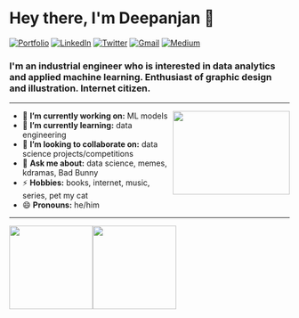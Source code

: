 
<h1 align="left"> Hey there, I'm Deepanjan 👋 </h1>

<p align="left">
   <a href="https://deepanjansitt.co/"><img alt="Portfolio" src="https://img.shields.io/badge/-deepanjansitt.co-black?style=flat-square&logo=squarespace&logoColor=white&link=https://dewith.co/"></a>
   <a href="https://www.linkedin.com/in/deepanjansitt/"><img alt="LinkedIn" src="https://img.shields.io/badge/-deepanjansitt-black?style=flat-square&logo=Linkedin&logoColor=white&link=https://www.linkedin.com/in/dewithmiramon/"></a>
   <a href="https://twitter.com/Deepanjansitt"><img alt="Twitter" src="https://img.shields.io/badge/-@Deepanjansitt-black?style=flat-square&logo=twitter&logoColor=white&link=https://twitter.com/DewithMiramon"></a>
   <a href="mailto:deepanjansitt@gmail.com"><img alt="Gmail" src="https://img.shields.io/badge/-deepanjansitt@gmail.com-black?style=flat-square&logo=Gmail&logoColor=white&link=mailto:dewithmiramon@gmail.com"></a>
   <a href="https://medium.com/@deepanjansitt"><img alt="Medium" src="https://img.shields.io/badge/-@deepanjansitt-03a57a?style=flat-square&color=000000&labelColor=000000&logo=Medium&link=https://medium.com/@dewith"></a>
</p>

<h3 align="left">  I'm an industrial engineer who is interested in data analytics and applied machine learning. Enthusiast of graphic design and illustration. Internet citizen. </h3>

---

<!-- credits for gif https://gph.is/g/ZWg5jr7 -->
<img align="right" height="150" width="210" src="data.gif">

- 🔭 **I’m currently working on:** ML models
- 🌱 **I’m currently learning:** data engineering
- 👯 **I’m looking to collaborate on:** data science projects/competitions
- 💬 **Ask me about:** data science, memes, kdramas, Bad Bunny
- ⚡ **Hobbies:** books, internet, music, series, pet my cat
- 😄 **Pronouns:** he/him

---

<a href="https://dewith.co/"><img height="150px" src="https://github-readme-stats.vercel.app/api?username=dewith&show_icons=true&hide_title=true&hide_border=true&theme=graywhite" /><img height="150px" src="https://github-readme-stats.vercel.app/api/top-langs/?username=dewith&show_icons=true&layout=compact&langs_count=6&hide_title=true&hide_border=true&theme=graywhite" /></a>
